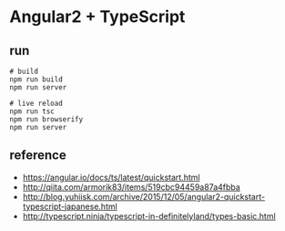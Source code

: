 # Angular2 + TypeScript

## run

```
# build
npm run build
npm run server
```

```
# live reload
npm run tsc
npm run browserify
npm run server
```

## reference

- https://angular.io/docs/ts/latest/quickstart.html  
- http://qiita.com/armorik83/items/519cbc94459a87a4fbba  
- http://blog.yuhiisk.com/archive/2015/12/05/angular2-quickstart-typescript-japanese.html  
- http://typescript.ninja/typescript-in-definitelyland/types-basic.html  

